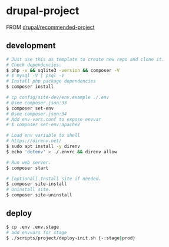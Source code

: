 # drupal-project

FROM [drupal/recommended-project](https://github.com/drupal/recommended-project)

## development

```bash
# Just use this as template to create new repo and clone it.
# Check dependencies.
$ php -v && sqlite3 -version && composer -V
# $ mysql -V | psql -V
# Install php package dependencies
$ composer install

# cp config/site-dev/env.example ./.env
# @see composer.json:33
$ composer set-env
# @see composer.json:34
# Add env-vars.conf to expose envvar
# $ composer set-env:apache2

# Load env variable to shell
# https://direnv.net/
$ sudo apt install -y direnv
$ echo 'dotenv' > ./.envrc && direnv allow

# Run web server.
$ composer start

# [optional] Install site if needed.
$ composer site-install
# Uninstall site.
$ composer site-uninstall
```

## deploy

```bash
$ cp .env .env.stage
# add envvars for stage
$ ./scripts/project/deploy-init.sh {-:stage|prod}
```
